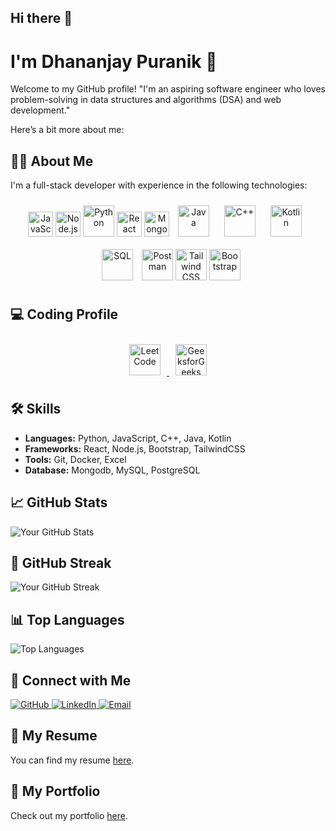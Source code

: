## Hi there 👋

# I'm Dhananjay Puranik 👋

Welcome to my GitHub profile! "I'm an aspiring software engineer who loves problem-solving in data structures and algorithms (DSA) and web development."

 Here’s a bit more about me:

## 👨‍💻 About Me
I'm a full-stack developer with experience in the following technologies:
<p align="center">
  <img src="https://cdn.jsdelivr.net/gh/devicons/devicon/icons/javascript/javascript-original.svg" alt="JavaScript" width="40" height="40" style = "margin:10 px;"/>
  <img src="https://cdn.jsdelivr.net/gh/devicons/devicon/icons/nodejs/nodejs-original.svg" alt="Node.js" width="40" height="40" style = "margin:10 px;"/>
 <img src="https://cdn.jsdelivr.net/gh/devicons/devicon/icons/python/python-original.svg" alt="Python" width="50" height="50" />
  <img src="https://cdn.jsdelivr.net/gh/devicons/devicon/icons/react/react-original.svg" alt="React" width="40" height="40" style = "margin:10 px;"/>
  <img src="https://cdn.jsdelivr.net/gh/devicons/devicon/icons/mongodb/mongodb-original.svg" alt="MongoDB" width="40" height="40" style = "margin:10 px;"/>
  <img src="https://cdn.jsdelivr.net/gh/devicons/devicon/icons/java/java-original.svg" alt="Java" width="50" height="50" style="margin: 10px;" />
  <img src="https://cdn.jsdelivr.net/gh/devicons/devicon/icons/cplusplus/cplusplus-original.svg" alt="C++" width="50" height="50" style="margin: 10px;" />
  <img src="https://cdn.jsdelivr.net/gh/devicons/devicon/icons/kotlin/kotlin-original.svg" alt="Kotlin" width="50" height="50" style="margin: 10px;" />
  <img src="https://cdn.jsdelivr.net/gh/devicons/devicon/icons/mysql/mysql-original.svg" alt="SQL" width="50" height="50" style="margin: 10px;" />
<img src="https://www.vectorlogo.zone/logos/getpostman/getpostman-icon.svg" alt="Postman" width="50" height="50" />
 <img src="https://cdn.jsdelivr.net/gh/devicons/devicon/icons/tailwindcss/tailwindcss-original.svg" alt="Tailwind CSS" width="50" height="50" />
 <img src="https://cdn.jsdelivr.net/npm/bootstrap-icons@1.8.3/icons/github.svg" alt="Bootstrap" width="50" height="50" />
</p>


## 💻  Coding Profile
<p align="center">
  <!-- LeetCode Icon -->
  <a href="https://leetcode.com/u/dhananjayp8/" target="_blank">
    <img src="https://upload.wikimedia.org/wikipedia/commons/1/19/LeetCode_logo_black.png" alt="LeetCode" width="50" height="50" style="margin: 10px;" />
  </a>
  
  <!-- GeeksforGeeks Icon -->
  <a href="https://www.geeksforgeeks.org/user/dhananjayp8/" target="_blank">
    <img src="https://upload.wikimedia.org/wikipedia/commons/4/43/GeeksforGeeks.svg" alt="GeeksforGeeks" width="50" height="50" style="margin: 10px;" />
  </a>
</p>

## 🛠️ Skills

- **Languages:** Python, JavaScript, C++, Java, Kotlin
- **Frameworks:** React, Node.js, Bootstrap, TailwindCSS
- **Tools:** Git, Docker, Excel
- **Database:** Mongodb, MySQL, PostgreSQL

## 📈 GitHub Stats

![Your GitHub Stats](https://github-readme-stats.vercel.app/api?username=dhananjayp8&show_icons=true&count_private=true&hide_title=true&hide=prs&theme=radical)

## 🌟 GitHub Streak

![Your GitHub Streak](https://github-readme-streak-stats.herokuapp.com/?user=dhananjayp8&theme=radical)

## 📊 Top Languages

![Top Languages](https://github-readme-stats.vercel.app/api/top-langs/?username=dhananjayp8&theme=radical)

## 🔗 Connect with Me
 <a href="https://github.com/dhananjayp8">
  <img src="https://img.shields.io/badge/GitHub-181717?style=for-the-badge&logo=github" alt="GitHub">
</a>
<a href="ttps://www.linkedin.com/in/dhananjaypuranik05/">
  <img src="https://img.shields.io/badge/LinkedIn-0A66C2?style=for-the-badge&logo=linkedin" alt="LinkedIn">
</a>
<a href="mailto:dhananjaypuranik8@gmail.com">
  <img src="https://img.shields.io/badge/Email-D14836?style=for-the-badge&logo=gmail&logoColor=white" alt="Email">
</a>


## 📄 My Resume

You can find my resume [here](https://drive.google.com/file/d/1AZaISjV-a2gfDArbTt8vk7LSGD3m_KbH/view?usp=drive_link).

## 🎨 My Portfolio

Check out my portfolio [here](https://react-portfolio-five-swart.vercel.app/).


<!-- If you have more sections or want to add more images, links, or any other content, feel free to modify this template. -->


